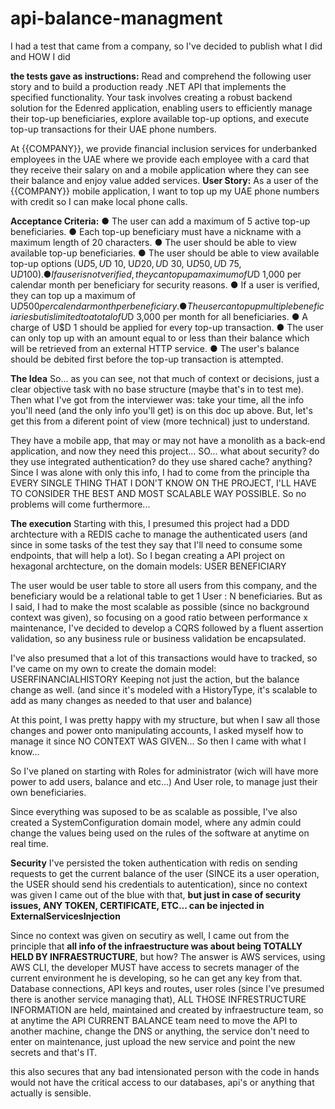 # api-balance-managment
I had a test that came from a company, so I've decided to publish what I did and HOW I did


**the tests gave as instructions:**
Read and comprehend the following user story and to build a production ready .NET API that
implements the specified functionality. Your task involves creating a robust backend solution for
the Edenred application, enabling users to efficiently manage their top-up beneficiaries, explore
available top-up options, and execute top-up transactions for their UAE phone numbers.

At {{COMPANY}}, we provide financial inclusion services for underbanked employees in the
UAE where we provide each employee with a card that they receive their salary on
and a mobile application where they can see their balance and enjoy value added
services.
**User Story:**
As a user of the {{COMPANY}} mobile application, I want to top up my UAE phone numbers with
credit so I can make local phone calls.

**Acceptance Criteria:**
● The user can add a maximum of 5 active top-up beneficiaries.
● Each top-up beneficiary must have a nickname with a maximum length of 20
characters.
● The user should be able to view available top-up beneficiaries.
● The user should be able to view available top-up options (U$D 5, U$D 10, U$D 20, U$D 30,
U$D 50, U$D 75, U$D 100).
● If a user is not verified, they can top up a maximum of U$D 1,000 per calendar month per
beneficiary for security reasons.
● If a user is verified, they can top up a maximum of U$D 500 per calendar month per
beneficiary.
● The user can top up multiple beneficiaries but is limited to a total of U$D 3,000 per month
for all beneficiaries.
● A charge of U$D 1 should be applied for every top-up transaction.
● The user can only top up with an amount equal to or less than their balance which will be
retrieved from an external HTTP service.
● The user's balance should be debited first before the top-up transaction is attempted.

**The Idea**
So... as you can see, not that much of context or decisions, just a clear objective task with no base structure (maybe that's in to test me).
Then what I've got from the interviewer was: take your time, all the info you'll need (and the only info you'll get) is on this doc up above.
But, let's get this from a diferent point of view (more technical) just to understand.

They have a mobile app, that may or may not have a monolith as a back-end application, and now they need this project...
SO... what about security? do they use integrated authentication? do they use shared cache? anything?
Since I was alone with only this info, I had to come from the principle tha EVERY SINGLE THING THAT I DON'T KNOW ON THE PROJECT, I'LL HAVE TO CONSIDER THE BEST AND MOST SCALABLE WAY POSSIBLE. So no problems will come furthermore...

**The execution**
Starting with this, I presumed this project had a DDD archtecture with a REDIS cache to manage the authenticated users (and since in some tasks of the test they say that I'll need to consume some endpoints, that will help a lot).
So I began creating a API project on hexagonal archtecture, on the domain models:
USER
BENEFICIARY

The user would be user table to store all users from this company, and the beneficiary would be a relational table to get 1 User : N beneficiaries.
But as I said, I had to make the most scalable as possible (since no background context was given), so focusing on a good ratio between performance x maintenance,
I've decided to develop a CQRS followed by a fluent assertion validation, so any business rule or business validation be encapsulated.

I've also presumed that a lot of this transactions would have to tracked, so I've came on my own to create the domain model: USERFINANCIALHISTORY
Keeping not just the action, but the balance change as well. (and since it's modeled with a HistoryType, it's scalable to add as many changes as needed to that user and balance)

At this point, I was pretty happy with my structure, but when I saw all those changes and power onto manipulating accounts, I asked myself how to manage it since NO CONTEXT WAS GIVEN...
So then I came with what I know...

So I've planed on starting with Roles for administrator (wich will have more power to add users, balance and etc...)
And User role, to manage just their own beneficiaries.

Since everything was suposed to be as scalable as possible, I've also created a SystemConfiguration domain model, where any admin could change the values being used on the rules of the software at anytime on real time.

**Security**
I've persisted the token authentication with redis on sending requests to get the current balance of the user (SINCE its a user operation, the USER should send his credentials to autentication), since no context was given I came out of the blue with that, **but just in case of security issues, ANY TOKEN, CERTIFICATE, ETC... can be injected in ExternalServicesInjection**

Since no context was given on secutiry as well, I came out from the principle that **all info of the infraestructure was about being TOTALLY HELD BY INFRAESTRUCTURE**, but how?
The answer is AWS services, using AWS CLI, the developer MUST have access to secrets manager of the current environment he is developing, so he can get any key from that.
Database connections, API keys and routes, user roles (since I've presumed there is another service managing that), ALL THOSE INFRESTRUCTURE INFORMATION are held, maintained and created by infraestructure team, so at anytime the API CURRENT BALANCE team need to move the API to another machine, change the DNS or anything, the service don't need to enter on maintenance, just upload the new service and point the new secrets and that's IT.

this also secures that any bad intensionated person with the code in hands would not have the critical access to our databases, api's or anything that actually is sensible.
